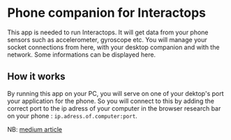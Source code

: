 # Phone companion for Interactops
This app is needed to run Interactops. It will get data from your phone sensors such as accelerometer, gyroscope etc. 
You will manage your socket connections from here, with your desktop companion and with the network.
Some informations can be displayed here.

## How it works
By running this app on your PC, you will serve on one of your dektop's port your application for the phone. So you will connect to this by adding the correct port to the ip adress of your computer in the browser research bar on your phone : ``ip.adress.of.computer:port``.

NB: [medium article](https://medium.com/@getflourish/from-mobile-to-desktop-cross-device-communication-using-websockets-f9c48f669c8)